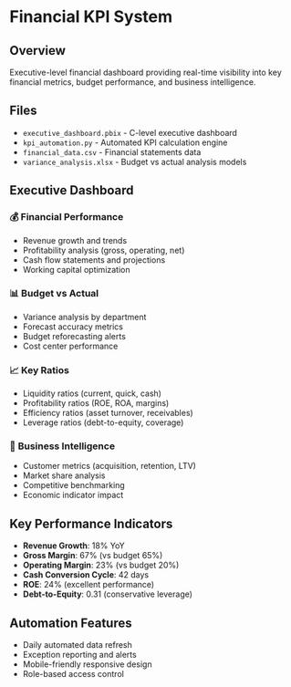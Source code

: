 # Financial KPI System

## Overview
Executive-level financial dashboard providing real-time visibility into key financial metrics, budget performance, and business intelligence.

## Files
- `executive_dashboard.pbix` - C-level executive dashboard
- `kpi_automation.py` - Automated KPI calculation engine
- `financial_data.csv` - Financial statements data
- `variance_analysis.xlsx` - Budget vs actual analysis models

## Executive Dashboard
### 💰 **Financial Performance**
- Revenue growth and trends
- Profitability analysis (gross, operating, net)
- Cash flow statements and projections
- Working capital optimization

### 📊 **Budget vs Actual**
- Variance analysis by department
- Forecast accuracy metrics
- Budget reforecasting alerts
- Cost center performance

### 📈 **Key Ratios**
- Liquidity ratios (current, quick, cash)
- Profitability ratios (ROE, ROA, margins)
- Efficiency ratios (asset turnover, receivables)
- Leverage ratios (debt-to-equity, coverage)

### 🎯 **Business Intelligence**
- Customer metrics (acquisition, retention, LTV)
- Market share analysis
- Competitive benchmarking
- Economic indicator impact

## Key Performance Indicators
- **Revenue Growth**: 18% YoY
- **Gross Margin**: 67% (vs budget 65%)
- **Operating Margin**: 23% (vs budget 20%)
- **Cash Conversion Cycle**: 42 days
- **ROE**: 24% (excellent performance)
- **Debt-to-Equity**: 0.31 (conservative leverage)

## Automation Features
- Daily automated data refresh
- Exception reporting and alerts
- Mobile-friendly responsive design
- Role-based access control
